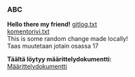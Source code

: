 ### ABC
**Hello there my friend!**
[gitlog.txt](https://github.com/Iltsukka/ot-harjoitustyo/blob/main/laskarit/viikko1/gitlog.txt)  
[komentorivi.txt](https://github.com/Iltsukka/ot-harjoitustyo/blob/main/laskarit/viikko1/komentorivi.txt)  
This is some random change made locally!  
Taas muutetaan jotain osassa 17  

**Täältä löytyy määrittelydokumentti:**  
[Määrittelydokumentti](https://github.com/Iltsukka/ot-harjoitustyo/blob/main/laskarit/viikko2/vaatimusmaarittely.md)
